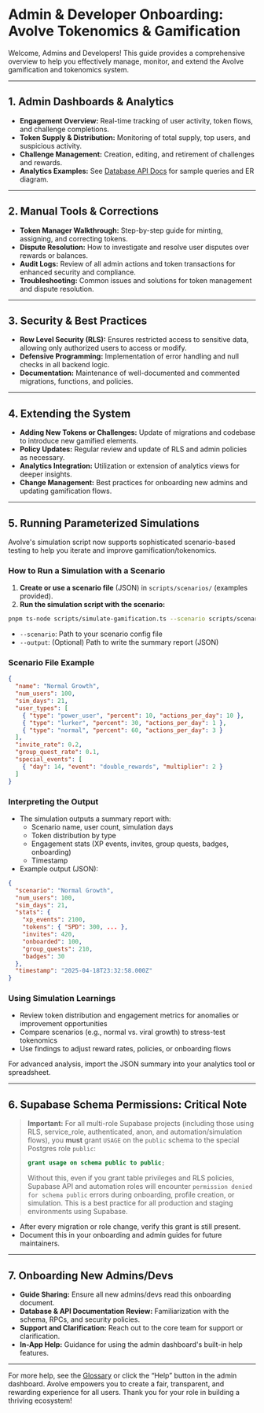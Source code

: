 # Admin & Developer Onboarding: Avolve Tokenomics & Gamification

Welcome, Admins and Developers! This guide provides a comprehensive overview to help you effectively manage, monitor, and extend the Avolve gamification and tokenomics system.

---

## 1. Admin Dashboards & Analytics

- **Engagement Overview:** Real-time tracking of user activity, token flows, and challenge completions.
- **Token Supply & Distribution:** Monitoring of total supply, top users, and suspicious activity.
- **Challenge Management:** Creation, editing, and retirement of challenges and rewards.
- **Analytics Examples:** See [Database API Docs](./database-api.md) for sample queries and ER diagram.

---

## 2. Manual Tools & Corrections

- **Token Manager Walkthrough:** Step-by-step guide for minting, assigning, and correcting tokens.
- **Dispute Resolution:** How to investigate and resolve user disputes over rewards or balances.
- **Audit Logs:** Review of all admin actions and token transactions for enhanced security and compliance.
- **Troubleshooting:** Common issues and solutions for token management and dispute resolution.

---

## 3. Security & Best Practices

- **Row Level Security (RLS):** Ensures restricted access to sensitive data, allowing only authorized users to access or modify.
- **Defensive Programming:** Implementation of error handling and null checks in all backend logic.
- **Documentation:** Maintenance of well-documented and commented migrations, functions, and policies.

---

## 4. Extending the System

- **Adding New Tokens or Challenges:** Update of migrations and codebase to introduce new gamified elements.
- **Policy Updates:** Regular review and update of RLS and admin policies as necessary.
- **Analytics Integration:** Utilization or extension of analytics views for deeper insights.
- **Change Management:** Best practices for onboarding new admins and updating gamification flows.

---

## 5. Running Parameterized Simulations

Avolve's simulation script now supports sophisticated scenario-based testing to help you iterate and improve gamification/tokenomics.

### How to Run a Simulation with a Scenario

1. **Create or use a scenario file** (JSON) in `scripts/scenarios/` (examples provided).
2. **Run the simulation script with the scenario:**

```bash
pnpm ts-node scripts/simulate-gamification.ts --scenario scripts/scenarios/normal-growth.json --output results/normal-growth-summary.json
```

- `--scenario`: Path to your scenario config file
- `--output`: (Optional) Path to write the summary report (JSON)

### Scenario File Example

```json
{
  "name": "Normal Growth",
  "num_users": 100,
  "sim_days": 21,
  "user_types": [
    { "type": "power_user", "percent": 10, "actions_per_day": 10 },
    { "type": "lurker", "percent": 30, "actions_per_day": 1 },
    { "type": "normal", "percent": 60, "actions_per_day": 3 }
  ],
  "invite_rate": 0.2,
  "group_quest_rate": 0.1,
  "special_events": [
    { "day": 14, "event": "double_rewards", "multiplier": 2 }
  ]
}
```

### Interpreting the Output

- The simulation outputs a summary report with:
  - Scenario name, user count, simulation days
  - Token distribution by type
  - Engagement stats (XP events, invites, group quests, badges, onboarding)
  - Timestamp
- Example output (JSON):

```json
{
  "scenario": "Normal Growth",
  "num_users": 100,
  "sim_days": 21,
  "stats": {
    "xp_events": 2100,
    "tokens": { "SPD": 300, ... },
    "invites": 420,
    "onboarded": 100,
    "group_quests": 210,
    "badges": 30
  },
  "timestamp": "2025-04-18T23:32:58.000Z"
}
```

### Using Simulation Learnings

- Review token distribution and engagement metrics for anomalies or improvement opportunities
- Compare scenarios (e.g., normal vs. viral growth) to stress-test tokenomics
- Use findings to adjust reward rates, policies, or onboarding flows

For advanced analysis, import the JSON summary into your analytics tool or spreadsheet.

---

## 6. Supabase Schema Permissions: Critical Note

> **Important:** For all multi-role Supabase projects (including those using RLS, service_role, authenticated, anon, and automation/simulation flows), you **must** grant `USAGE` on the `public` schema to the special Postgres role `public`:
>
> ```sql
> grant usage on schema public to public;
> ```
>
> Without this, even if you grant table privileges and RLS policies, Supabase API and automation roles will encounter `permission denied for schema public` errors during onboarding, profile creation, or simulation. This is a best practice for all production and staging environments using Supabase.

- After every migration or role change, verify this grant is still present.
- Document this in your onboarding and admin guides for future maintainers.

---

## 7. Onboarding New Admins/Devs

- **Guide Sharing:** Ensure all new admins/devs read this onboarding document.
- **Database & API Documentation Review:** Familiarization with the schema, RPCs, and security policies.
- **Support and Clarification:** Reach out to the core team for support or clarification.
- **In-App Help:** Guidance for using the admin dashboard's built-in help features.

---

For more help, see the [Glossary](./glossary.md) or click the “Help” button in the admin dashboard. Avolve empowers you to create a fair, transparent, and rewarding experience for all users. Thank you for your role in building a thriving ecosystem!
